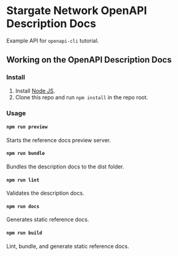# Stargate Network OpenAPI Description Docs

Example API for `openapi-cli` tutorial.

## Working on the OpenAPI Description Docs

### Install

1. Install [Node JS](https://nodejs.org/).
2. Clone this repo and run `npm install` in the repo root.

### Usage

#### `npm run preview`
Starts the reference docs preview server.

#### `npm run bundle`
Bundles the description docs to the dist folder.

#### `npm run lint`
Validates the description docs.

#### `npm run docs`
Generates static reference docs.

#### `npm run build`
Lint, bundle, and generate static reference docs.
